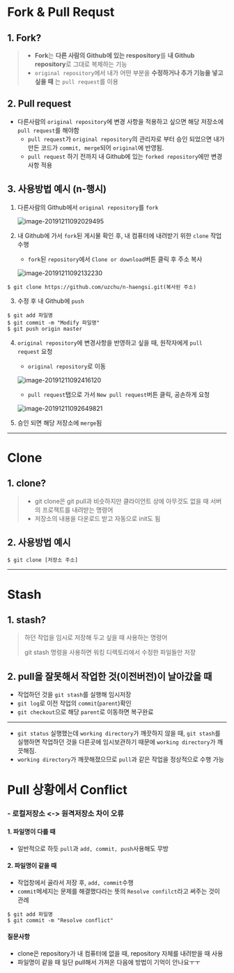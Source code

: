 # Fork & Pull Requst

## 1. Fork?

> - **Fork**는 **다른 사람의 Github에 있는  respository**를 **내 Github repository**로 그대로 복제하는 기능
> - `original repository`에서 내가 어떤 부분을 **수정하거나 추가 기능을 넣고 싶을 때** 는 `pull request`를 이용 

## 2. Pull request

- 다른사람의 `original repository`에 변경 사항을 적용하고 싶으면 해당 저장소에 `pull request`를 해야함
  - `pull request`가 `original repository`의 관리자로 부터 승인 되었으면 내가 만든 코드가 `commit, merge`되어 `original`에 반영됨.
  - `pull request` 하기 전까지 내 Github에 있는 `forked repository`에만 변경사항 적용



## 3. 사용방법 예시 (n-행시)

1. 다른사람의 Github에서 `original repository`를 `fork`

   ![image-20191211092029495](C:\Users\student\AppData\Roaming\Typora\typora-user-images\image-20191211092029495.png)

2. 내 Github에 가서 `fork`된 게시물 확인 후, 내 컴퓨터에 내려받기 위한  `clone` 작업수행

   - `fork`된 `repository`에서 `Clone or download`버튼 클릭 후 주소 복사

   ![image-20191211092132230](C:\Users\student\AppData\Roaming\Typora\typora-user-images\image-20191211092132230.png)

```shell
$ git clone https://github.com/uzchu/n-haengsi.git(복사된 주소)
```

3. 수정 후 내 Github에 `push`

```shell
$ git add 파일명
$ git commit -m "Modify 파일명"
$ git push origin master
```

4. `original repository`에 변경사항을 반영하고 싶을 때, 원작자에게 `pull request` 요청
   
   -  `original repository`로 이동 
   
   ![image-20191211092416120](C:\Users\student\AppData\Roaming\Typora\typora-user-images\image-20191211092416120.png)
   
   - `pull request`탭으로 가서 `New pull request`버튼 클릭, 공손하게 요청
   
   ![image-20191211092649821](C:\Users\student\AppData\Roaming\Typora\typora-user-images\image-20191211092649821.png)
   
5. 승인 되면 해당 저장소에 `merge`됨



---

# Clone

## 1. clone?

> - git clone은 git pull과 비슷하지만 클라이언트 상에 아무것도 없을 때 서버의 프로젝트를 내려받는 명령어
> - 저장소의 내용을 다운로드 받고 자동으로 init도 됨



## 2. 사용방법 예시

```shell
$ git clone [저장소 주소]
```



---

# Stash

## 1. stash?

> 하던 작업을 임시로 저장해 두고 싶을 때 사용하는 명령어
>
> git stash 명령을 사용하면 워킹 디렉토리에서 수정한 파일들만 저장



## 2. pull을 잘못해서 작업한 것(이전버전)이 날아갔을 때

- 작업하던 것을 `git stash`를 실행해 임시저장
- `git log`로 이전 작업의 `commit`(`parent`)확인
- `git checkout`으로 해당 `parent`로 이동하면 복구완료

---

- `git status` 실행했는데 `working directory`가 깨끗하지 않을 때, `git stash`를 실행하면 작업하던 것을 다른곳에 임시보관하기 때문에 `working directory`가 깨끗해짐.
- `working directory`가 깨끗해졌으므로 `pull`과 같은 작업을 정상적으로 수행 가능



# Pull 상황에서 Conflict

### - 로컬저장소 <-> 원격저장소 차이 오류

#### 1.  파일명이 다를 때

- 일반적으로 하듯 `pull`과 `add, commit, push`사용해도 무방

#### 2. 파일명이 같을 때

- 작업창에서 골라서 저장 후, `add, commit`수행
- `commit`메세지는 문제를 해결했다라는 뜻의 `Resolve confilct`라고 써주는 것이 관례

```
$ git add 파일명
$ git commit -m "Resolve conflict"
```



#### 질문사항

- clone은 repository가 내 컴퓨터에 없을 때, repository 자체를 내려받을 때 사용
- 파일명이 같을 때 일단 pull해서 가져온 다음에 방법이 기억이 안나요ㅜㅜ